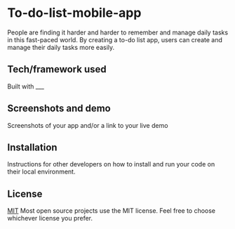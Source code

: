 # To-do-list-mobile-app
People are finding it harder and harder to remember and manage daily tasks in this fast-paced world. By creating a to-do list app, users can create and manage their daily tasks more easily.

## Tech/framework used
Built with ___

## Screenshots and demo
Screenshots of your app and/or a link to your live demo

## Installation
Instructions for other developers on how to install and run your code on their local environment.

## License
[MIT](https://choosealicense.com/licenses/mit/)
Most open source projects use the MIT license. Feel free to choose whichever license you prefer.

